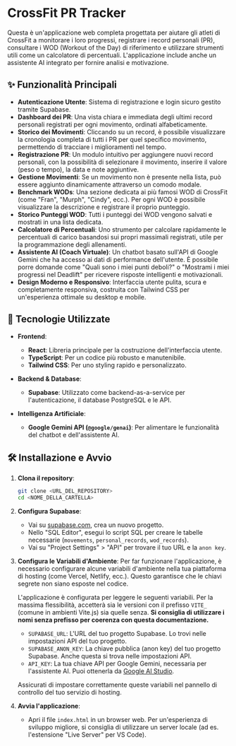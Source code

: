 # CrossFit PR Tracker

Questa è un'applicazione web completa progettata per aiutare gli atleti di CrossFit a monitorare i loro progressi, registrare i record personali (PR), consultare i WOD (Workout of the Day) di riferimento e utilizzare strumenti utili come un calcolatore di percentuali. L'applicazione include anche un assistente AI integrato per fornire analisi e motivazione.

## ✨ Funzionalità Principali

- **Autenticazione Utente**: Sistema di registrazione e login sicuro gestito tramite Supabase.
- **Dashboard dei PR**: Una vista chiara e immediata degli ultimi record personali registrati per ogni movimento, ordinati alfabeticamente.
- **Storico dei Movimenti**: Cliccando su un record, è possibile visualizzare la cronologia completa di tutti i PR per quel specifico movimento, permettendo di tracciare i miglioramenti nel tempo.
- **Registrazione PR**: Un modulo intuitivo per aggiungere nuovi record personali, con la possibilità di selezionare il movimento, inserire il valore (peso o tempo), la data e note aggiuntive.
- **Gestione Movimenti**: Se un movimento non è presente nella lista, può essere aggiunto dinamicamente attraverso un comodo modale.
- **Benchmark WODs**: Una sezione dedicata ai più famosi WOD di CrossFit (come "Fran", "Murph", "Cindy", ecc.). Per ogni WOD è possibile visualizzare la descrizione e registrare il proprio punteggio.
- **Storico Punteggi WOD**: Tutti i punteggi dei WOD vengono salvati e mostrati in una lista dedicata.
- **Calcolatore di Percentuali**: Uno strumento per calcolare rapidamente le percentuali di carico basandosi sui propri massimali registrati, utile per la programmazione degli allenamenti.
- **Assistente AI (Coach Virtuale)**: Un chatbot basato sull'API di Google Gemini che ha accesso ai dati di performance dell'utente. È possibile porre domande come "Quali sono i miei punti deboli?" o "Mostrami i miei progressi nel Deadlift" per ricevere risposte intelligenti e motivazionali.
- **Design Moderno e Responsivo**: Interfaccia utente pulita, scura e completamente responsiva, costruita con Tailwind CSS per un'esperienza ottimale su desktop e mobile.

## 🚀 Tecnologie Utilizzate

- **Frontend**:
  - **React**: Libreria principale per la costruzione dell'interfaccia utente.
  - **TypeScript**: Per un codice più robusto e manutenibile.
  - **Tailwind CSS**: Per uno styling rapido e personalizzato.

- **Backend & Database**:
  - **Supabase**: Utilizzato come backend-as-a-service per l'autenticazione, il database PostgreSQL e le API.

- **Intelligenza Artificiale**:
  - **Google Gemini API (`@google/genai`)**: Per alimentare le funzionalità del chatbot e dell'assistente AI.

## 🛠️ Installazione e Avvio

1.  **Clona il repository**:
    ```bash
    git clone <URL_DEL_REPOSITORY>
    cd <NOME_DELLA_CARTELLA>
    ```

2.  **Configura Supabase**:
    - Vai su [supabase.com](https://supabase.com), crea un nuovo progetto.
    - Nello "SQL Editor", esegui lo script SQL per creare le tabelle necessarie (`movements`, `personal_records`, `wod_records`).
    - Vai su "Project Settings" > "API" per trovare il tuo URL e la `anon key`.

3.  **Configura le Variabili d'Ambiente**:
    Per far funzionare l'applicazione, è necessario configurare alcune variabili d'ambiente nella tua piattaforma di hosting (come Vercel, Netlify, ecc.). Questo garantisce che le chiavi segrete non siano esposte nel codice.

    L'applicazione è configurata per leggere le seguenti variabili. Per la massima flessibilità, accetterà sia le versioni con il prefisso `VITE_` (comune in ambienti Vite.js) sia quelle senza. **Si consiglia di utilizzare i nomi senza prefisso per coerenza con questa documentazione.**

    - `SUPABASE_URL`: L'URL del tuo progetto Supabase. Lo trovi nelle impostazioni API del tuo progetto.
    - `SUPABASE_ANON_KEY`: La chiave pubblica (anon key) del tuo progetto Supabase. Anche questa si trova nelle impostazioni API.
    - `API_KEY`: La tua chiave API per Google Gemini, necessaria per l'assistente AI. Puoi ottenerla da [Google AI Studio](https://aistudio.google.com/).

    Assicurati di impostare correttamente queste variabili nel pannello di controllo del tuo servizio di hosting.

4.  **Avvia l'applicazione**:
    - Apri il file `index.html` in un browser web. Per un'esperienza di sviluppo migliore, si consiglia di utilizzare un server locale (ad es. l'estensione "Live Server" per VS Code).